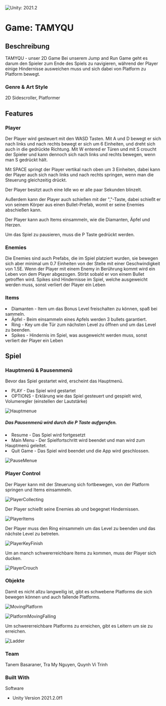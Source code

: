 ![Unity: 2021.2](https://img.shields.io/badge/unity-2021.2-ff6964)

# Game: TAMYQU

## Beschreibung

TAMYQU - unser 2D Game
Bei unserem Jump and Run Game geht es darum den Spieler zum Ende des Spiels zu navigieren, während der Player einige Hindernisse ausweichen muss und sich dabei von Platform zu Platform bewegt.


### Genre & Art Style
2D Sidescroller, Platformer

## Features

### Player 
Der Player wird gesteuert mit den WASD Tasten. Mit A und D bewegt er sich nach links und nach rechts bewegt er sich um 6 Einheiten, und dreht sich auch in die gedrückte Richtung. Mit W entered er Türen und mit S croucht der Spieler und kann dennoch sich nach links und rechts bewegen, wenn man S gedrückt hält.

Mit SPACE springt der Player vertikal nach oben um 3 Einheiten, dabei kann der Player auch sich nach links und nach rechts springen, wenn man die Steuerung gleichzeitig drückt. 

Der Player besitzt auch eine Idle wo er alle paar Sekunden blinzelt.

Außerdem kann der Player auch schießen mit der ","-Taste, dabei schießt er von seinem Körper aus einen Bullet-Prefab, womit er seine Enemies abschießen kann.

Der Player kann auch Items einsammeln, wie die Diamanten, Äpfel und Herzen.

Um das Spiel zu pausieren, muss die P Taste gedrückt werden.

### Enemies
Die Enemies sind auch Prefabs, die im Spiel platziert wurden, sie bewegen sich aber minimal um 0.7 Einheiten von der Stelle mit einer Geschwindigkeit von 1.5E. Wenn der Player mit einem Enemy in Berührung kommt wird ein Leben von dem Player abgezogen.
Stirbt sobald er von einem Bullet getroffen wird. Spikes sind Hindernisse im Spiel, welche ausgeweicht werden muss, sonst verliert der Player ein Leben

### Items


<li>Diamanten - Item um das Bonus Level freischalten zu können, spaß bei sammeln.</li>
<li>Äpfel - Beim einsammeln eines Apfels werden 3 bullets garantiert.</li>
<li>Ring - Key um die Tür zum nächsten Level zu öffnen und um das Level zu beenden.</li>
<li>Spikes - Hindernis im Spiel, was ausgeweicht werden muss, sonst verliert der Player ein Leben</li>


## Spiel

### Hauptmenü & Pausenmenü

Bevor das Spiel gestartet wird, erscheint das Hauptmenü.
<li>PLAY - Das Spiel wird gestartet</li>
<li>OPTIONS - Erklärung wie das Spiel gesteuert und gespielt wird, Volumeregler (einstellen der Lautstärke)</li>


![Hauptmenue](https://user-images.githubusercontent.com/65132134/145465544-f6c279b8-0b31-4661-84b1-7a3e775e014a.gif)

##### Das Pausenmenü wird durch die P Taste aufgerufen.

<li>Resume - Das Spiel wird fortgesetzt</li>
<li>Main Menu - Der Spielfortschritt wird beendet und man wird zum Hauptmenü geleitet.</li>
<li>Quit Game - Das Spiel wird beendet und die App wird geschlossen.</li>


![PauseMenue](https://user-images.githubusercontent.com/65132134/145469388-d93450f7-8a2d-429d-bad4-f08b3aed1bfc.gif)


### Player Control

Der Player kann mit der Steuerung sich fortbewegen, von der Platform springen und Items einsammeln.


![PlayerCollecting](https://user-images.githubusercontent.com/65132134/145466022-ddd182fb-ed61-4239-911b-affa6c6c4317.gif)



Der Player schießt seine Enemies ab und begegnet Hindernissen.


![PlayerItems](https://user-images.githubusercontent.com/65132134/145466598-0e033fbc-281a-4053-abf3-a5df7a5afe3d.gif)



Der Player muss den Ring einsammeln um das Level zu beenden und das nächste Level zu betreten.


![PlayerKeyFinish](https://user-images.githubusercontent.com/65132134/145466978-53f718c1-0529-4a32-9653-242c6f56cde7.gif)



Um an manch schwererreichbare Items zu kommen, muss der Player sich ducken.



![PlayerCrouch](https://user-images.githubusercontent.com/65132134/145467149-e82cea2d-51cc-4325-b40e-bff440dc44cd.gif)


### Objekte

Damit es nicht allzu langweilig ist, gibt es schwebene Platforms die sich bewegen können und auch fallende Platforms.



![MovingPlatform](https://user-images.githubusercontent.com/65132134/145467565-f1437adc-e91b-4850-b025-388d0a18b669.gif)




![PlatformMovingFalling](https://user-images.githubusercontent.com/65132134/145467766-8d430f07-4430-4a2c-ba1f-bf360ea8ad62.gif)



Um schwererreichbare Platforms zu erreichen, gibt es Leitern um sie zu erreichen.



![Ladder](https://user-images.githubusercontent.com/65132134/145468040-1c8ddc0a-6415-44d8-8d0f-832c84a37cd9.gif)



### Team
Tanem Basaraner, Tra My Nguyen, Quynh Vi Trinh

### Built With
Software
* Unity Version 2021.2.0f1





